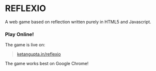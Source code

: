 # REFLEXIO
A web game based on reflection written purely in HTML5 and Javascript.

### Play Online!
The game is live on:
>[ketangupta.in/reflexio]

The game works best on Google Chrome!

[ketangupta.in/reflexio]: <http://ketangupta.in/reflexio>
